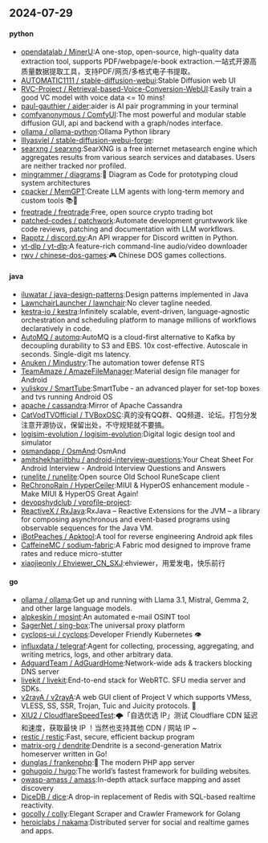 ## 2024-07-29

#### python
* [opendatalab / MinerU](https://github.com/opendatalab/MinerU):A one-stop, open-source, high-quality data extraction tool, supports PDF/webpage/e-book extraction.一站式开源高质量数据提取工具，支持PDF/网页/多格式电子书提取。
* [AUTOMATIC1111 / stable-diffusion-webui](https://github.com/AUTOMATIC1111/stable-diffusion-webui):Stable Diffusion web UI
* [RVC-Project / Retrieval-based-Voice-Conversion-WebUI](https://github.com/RVC-Project/Retrieval-based-Voice-Conversion-WebUI):Easily train a good VC model with voice data <= 10 mins!
* [paul-gauthier / aider](https://github.com/paul-gauthier/aider):aider is AI pair programming in your terminal
* [comfyanonymous / ComfyUI](https://github.com/comfyanonymous/ComfyUI):The most powerful and modular stable diffusion GUI, api and backend with a graph/nodes interface.
* [ollama / ollama-python](https://github.com/ollama/ollama-python):Ollama Python library
* [lllyasviel / stable-diffusion-webui-forge](https://github.com/lllyasviel/stable-diffusion-webui-forge):
* [searxng / searxng](https://github.com/searxng/searxng):SearXNG is a free internet metasearch engine which aggregates results from various search services and databases. Users are neither tracked nor profiled.
* [mingrammer / diagrams](https://github.com/mingrammer/diagrams):🎨 Diagram as Code for prototyping cloud system architectures
* [cpacker / MemGPT](https://github.com/cpacker/MemGPT):Create LLM agents with long-term memory and custom tools 📚🦙
* [freqtrade / freqtrade](https://github.com/freqtrade/freqtrade):Free, open source crypto trading bot
* [patched-codes / patchwork](https://github.com/patched-codes/patchwork):Automate development gruntwwork like code reviews, patching and documentation with LLM workflows.
* [Rapptz / discord.py](https://github.com/Rapptz/discord.py):An API wrapper for Discord written in Python.
* [yt-dlp / yt-dlp](https://github.com/yt-dlp/yt-dlp):A feature-rich command-line audio/video downloader
* [rwv / chinese-dos-games](https://github.com/rwv/chinese-dos-games):🎮 Chinese DOS games collections.

#### java
* [iluwatar / java-design-patterns](https://github.com/iluwatar/java-design-patterns):Design patterns implemented in Java
* [LawnchairLauncher / lawnchair](https://github.com/LawnchairLauncher/lawnchair):No clever tagline needed.
* [kestra-io / kestra](https://github.com/kestra-io/kestra):Infinitely scalable, event-driven, language-agnostic orchestration and scheduling platform to manage millions of workflows declaratively in code.
* [AutoMQ / automq](https://github.com/AutoMQ/automq):AutoMQ is a cloud-first alternative to Kafka by decoupling durability to S3 and EBS. 10x cost-effective. Autoscale in seconds. Single-digit ms latency.
* [Anuken / Mindustry](https://github.com/Anuken/Mindustry):The automation tower defense RTS
* [TeamAmaze / AmazeFileManager](https://github.com/TeamAmaze/AmazeFileManager):Material design file manager for Android
* [yuliskov / SmartTube](https://github.com/yuliskov/SmartTube):SmartTube - an advanced player for set-top boxes and tvs running Android OS
* [apache / cassandra](https://github.com/apache/cassandra):Mirror of Apache Cassandra
* [CatVodTVOfficial / TVBoxOSC](https://github.com/CatVodTVOfficial/TVBoxOSC):真的没有QQ群、QQ频道、论坛。打包分发注意开源协议，保留出处，不守规矩就不要搞。
* [logisim-evolution / logisim-evolution](https://github.com/logisim-evolution/logisim-evolution):Digital logic design tool and simulator
* [osmandapp / OsmAnd](https://github.com/osmandapp/OsmAnd):OsmAnd
* [amitshekhariitbhu / android-interview-questions](https://github.com/amitshekhariitbhu/android-interview-questions):Your Cheat Sheet For Android Interview - Android Interview Questions and Answers
* [runelite / runelite](https://github.com/runelite/runelite):Open source Old School RuneScape client
* [ReChronoRain / HyperCeiler](https://github.com/ReChronoRain/HyperCeiler):MIUI & HyperOS enhancement module - Make MIUI & HyperOS Great Again!
* [devopshydclub / vprofile-project](https://github.com/devopshydclub/vprofile-project):
* [ReactiveX / RxJava](https://github.com/ReactiveX/RxJava):RxJava – Reactive Extensions for the JVM – a library for composing asynchronous and event-based programs using observable sequences for the Java VM.
* [iBotPeaches / Apktool](https://github.com/iBotPeaches/Apktool):A tool for reverse engineering Android apk files
* [CaffeineMC / sodium-fabric](https://github.com/CaffeineMC/sodium-fabric):A Fabric mod designed to improve frame rates and reduce micro-stutter
* [xiaojieonly / Ehviewer_CN_SXJ](https://github.com/xiaojieonly/Ehviewer_CN_SXJ):ehviewer，用爱发电，快乐前行

#### go
* [ollama / ollama](https://github.com/ollama/ollama):Get up and running with Llama 3.1, Mistral, Gemma 2, and other large language models.
* [alpkeskin / mosint](https://github.com/alpkeskin/mosint):An automated e-mail OSINT tool
* [SagerNet / sing-box](https://github.com/SagerNet/sing-box):The universal proxy platform
* [cyclops-ui / cyclops](https://github.com/cyclops-ui/cyclops):Developer Friendly Kubernetes 👁️
* [influxdata / telegraf](https://github.com/influxdata/telegraf):Agent for collecting, processing, aggregating, and writing metrics, logs, and other arbitrary data.
* [AdguardTeam / AdGuardHome](https://github.com/AdguardTeam/AdGuardHome):Network-wide ads & trackers blocking DNS server
* [livekit / livekit](https://github.com/livekit/livekit):End-to-end stack for WebRTC. SFU media server and SDKs.
* [v2rayA / v2rayA](https://github.com/v2rayA/v2rayA):A web GUI client of Project V which supports VMess, VLESS, SS, SSR, Trojan, Tuic and Juicity protocols. 🚀
* [XIU2 / CloudflareSpeedTest](https://github.com/XIU2/CloudflareSpeedTest):🌩「自选优选 IP」测试 Cloudflare CDN 延迟和速度，获取最快 IP ！当然也支持其他 CDN / 网站 IP ~
* [restic / restic](https://github.com/restic/restic):Fast, secure, efficient backup program
* [matrix-org / dendrite](https://github.com/matrix-org/dendrite):Dendrite is a second-generation Matrix homeserver written in Go!
* [dunglas / frankenphp](https://github.com/dunglas/frankenphp):🧟 The modern PHP app server
* [gohugoio / hugo](https://github.com/gohugoio/hugo):The world’s fastest framework for building websites.
* [owasp-amass / amass](https://github.com/owasp-amass/amass):In-depth attack surface mapping and asset discovery
* [DiceDB / dice](https://github.com/DiceDB/dice):A drop-in replacement of Redis with SQL-based realtime reactivity.
* [gocolly / colly](https://github.com/gocolly/colly):Elegant Scraper and Crawler Framework for Golang
* [heroiclabs / nakama](https://github.com/heroiclabs/nakama):Distributed server for social and realtime games and apps.
